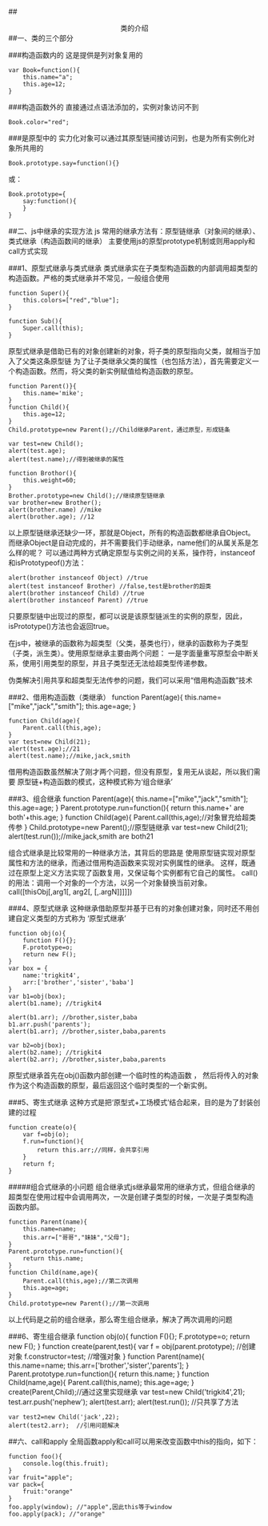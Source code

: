 ##<center>类的介绍</center>
##一、类的三个部分

###构造函数内的
这是提供是列对象复用的

	var Book=function(){
		this.name="a";
		this.age=12;
	}
###构造函数外的
直接通过点语法添加的，实例对象访问不到

	Book.color="red";
###是原型中的
实力化对象可以通过其原型链间接访问到，也是为所有实例化对象所共用的

	Book.prototype.say=function(){}
或：

	Book.prototype={
		say:function(){
		}
	}
##二、js中继承的实现方法
js 常用的继承方法有：原型链继承（对象间的继承）、类式继承（构造函数间的继承）
主要使用js的原型prototype机制或则用apply和call方式实现

###1、原型式继承与类式继承
类式继承实在子类型构造函数的内部调用超类型的构造函数。严格的类式继承并不常见，一般组合使用

	function Super(){
		this.colors=["red","blue"];
	}

	function Sub(){
		Super.call(this);
	}

原型式继承是借助已有的对象创建新的对象，将子类的原型指向父类，就相当于加入了父类这条原型链
为了让子类继承父类的属性（也包括方法），首先需要定义一个构造函数。然而，将父类的新实例赋值给构造函数的原型。

	function Parent()}{
		this.name='mike';
	}
	function Child(){
		this.age=12;
	}
	Child.prototype=new Parent();//Child继承Parent，通过原型，形成链条

	var test=new Child();
	alert(test.age);
	alert(test.name);//得到被继承的属性

	function Brothor(){
		this.weight=60;
	}
	Brother.prototype=new Child();//继续原型链继承
	var brother=new Brother();
	alert(brother.name) //mike
	alert(brother.age); //12

以上原型链继承还缺少一环，那就是Object，所有的构造函数都继承自Object。而继承Object是自动完成的，并不需要我们手动继承，name他们的从属关系是怎么样的呢？
可以通过两种方式确定原型与实例之间的关系，操作符，instanceof和isPrototypeof()方法：

	alert(brother instanceof Object) //true
	alert(test instanceof Brother) //false,test是brother的超类
	alert(brother instanceof Child) //true
	alert(brother instanceof Parent) //true

只要原型链中出现过的原型，都可以说是该原型链派生的实例的原型，因此，isPrototype()方法也会返回true。

在js中，被继承的函数称为超类型（父类，基类也行），继承的函数称为子类型（子类，派生类）。使用原型继承主要由两个问题：
一是字面量重写原型会中断关系，使用引用类型的原型，并且子类型还无法给超类型传递参数。

伪类解决引用共享和超类型无法传参的问题，我们可以采用“借用构造函数”技术

###2、借用构造函数（类继承）
	function Parent(age){
		this.name=["mike","jack","smith"];
		this.age=age;
	}
    
	function Child(age){
		Parent.call(this,age);
	}
	var test=new Child(21);
	alert(test.age);//21
	alert(test.name);//mike,jack,smith
借用构造函数虽然解决了刚才两个问题，但没有原型，复用无从谈起，所以我们需要 原型链+构造函数的模式，这种模式称为‘组合继承’

###3、组合继承
	function Parent(age){
		this.name=["mike","jack","smith"];
		this.age=age;
	}
	Parent.prototype.run=function(){
		return this.name+' are both'+this.age;
	}
	function Child(age){
		Parent.call(this,age);//对象冒充给超类传参
	}
	Child.prototype=new Parent();//原型链继承
	var test=new Child(21);
	alert(test.run());//mike,jack,smith are both21

组合式继承是比较常用的一种继承方法，其背后的思路是 使用原型链实现对原型属性和方法的继承，而通过借用构造函数来实现对实例属性的继承。
这样，既通过在原型上定义方法实现了函数复用，又保证每个实例都有它自己的属性。
call()的用法：调用一个对象的一个方法，以另一个对象替换当前对象。
call([thisObj[,arg1[, arg2[, [,.argN]]]]]) 

###4、原型式继承
这种继承借助原型并基于已有的对象创建对象，同时还不用创建自定义类型的方式称为 ‘原型式继承’

	function obj(o){
		function F(){};
		F.prototype=o;
		return new F();
	}
	var box = {
		name:'trigkit4',
		arr:['brother','sister','baba']
	}
	var b1=obj(box);
	alert(b1.name); //trigkit4

	alert(b1.arr); //brother,sister,baba
	b1.arr.push('parents');
	alert(b1.arr); //brother,sister,baba,parents

	var b2=obj(box);
	alert(b2.name); //trigkit4
    alert(b2.arr); //brother,sister,baba,parents
原型式继承首先在obj()函数内部创建一个临时性的构造函数 ，
然后将传入的对象作为这个构造函数的原型，最后返回这个临时类型的一个新实例。

###5、寄生式继承
这种方式是把‘原型式+工场模式’结合起来，目的是为了封装创建的过程

	function create(o){
		var f=obj(o);
		f.run=function(){
			return this.arr;//同样，会共享引用
		}
		return f;
	}

#####组合式继承的小问题
组合继承式js继承最常用的继承方式，但组合继承的超类型在使用过程中会调用两次，一次是创建子类型的时候，一次是子类型构造
函数内部。

	function Parent(name){
		this.name=name;
		this.arr=["哥哥","妹妹","父母"];
	}
	Parent.prototype.run=function(){
		return this.name;
	}
	function Child(name,age){
		Parent.call(this,age);//第二次调用
		this.age=age;
	}
	Child.prototype=new Parent();//第一次调用
以上代码是之前的组合继承，那么寄生组合继承，解决了两次调用的问题

###6、寄生组合继承
	function obj(o){
		function F(){};
		F.prototype=o;
		return new F();
	}
	function create(parent,test){
		var f = obj(parent.prototype); //创建对象
		f.constructor=test; //增强对象
	}
	function Parent(name){
		this.name=name;
		this.arr=['brother','sister','parents'];
	}
	Parent.prototype.run=function(){
		return this.name; 
	}
	function Child(name,age){
		Parent.call(this,name);
		this.age=age;
	}
	create(Parent,Child);//通过这里实现继承
	var test=new Child('trigkit4',21);
	test.arr.push('nephew');
	alert(test.arr);
	alert(test.run()); //只共享了方法

	var test2=new Child('jack',22);
	alert(test2.arr);  //引用问题解决


##六、call和apply
全局函数apply和call可以用来改变函数中this的指向，如下：

	function foo(){
		console.log(this.fruit);
	}
	var fruit="apple";
	var pack={
		fruit:"orange"
	}
	foo.apply(window); //"apple",因此this等于window
	foo.apply(pack); //"orange"
